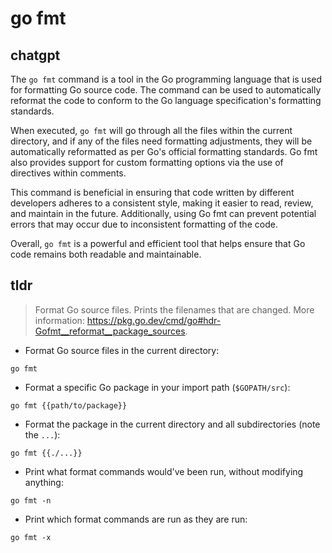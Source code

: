 # go fmt 
## chatgpt 
The `go fmt` command is a tool in the Go programming language that is used for formatting Go source code. The command can be used to automatically reformat the code to conform to the Go language specification's formatting standards.

When executed, `go fmt` will go through all the files within the current directory, and if any of the files need formatting adjustments, they will be automatically reformatted as per Go's official formatting standards. Go fmt also provides support for custom formatting options via the use of directives within comments.

This command is beneficial in ensuring that code written by different developers adheres to a consistent style, making it easier to read, review, and maintain in the future. Additionally, using Go fmt can prevent potential errors that may occur due to inconsistent formatting of the code.

Overall, `go fmt` is a powerful and efficient tool that helps ensure that Go code remains both readable and maintainable. 

## tldr 
 
> Format Go source files.
> Prints the filenames that are changed.
> More information: <https://pkg.go.dev/cmd/go#hdr-Gofmt__reformat__package_sources>.

- Format Go source files in the current directory:

`go fmt`

- Format a specific Go package in your import path (`$GOPATH/src`):

`go fmt {{path/to/package}}`

- Format the package in the current directory and all subdirectories (note the `...`):

`go fmt {{./...}}`

- Print what format commands would've been run, without modifying anything:

`go fmt -n`

- Print which format commands are run as they are run:

`go fmt -x`
